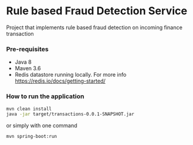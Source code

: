 # Rule based Fraud Detection Service
Project that implements rule based fraud detection on incoming finance transaction

### Pre-requisites
* Java 8
* Maven 3.6
* Redis datastore running locally. For more info https://redis.io/docs/getting-started/

### How to run the application
```bash
mvn clean install
java -jar target/transactions-0.0.1-SNAPSHOT.jar
```
or simply with one command
```bash
mvn spring-boot:run
```


